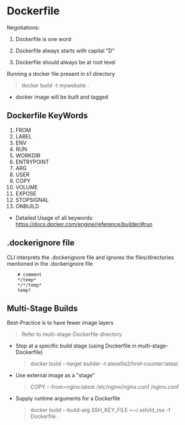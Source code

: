 # Dockerfile

Negotiations:

1. Dockerfile is one word

2. Dockerfile always starts with capital "D"

3. Dockerfile should always be at root level

Running a docker file present in s1 directory

> docker build -t mywebsite .

*   docker image will be built and tagged

## Dockerfile KeyWords

1.  FROM
2.  LABEL
3.  ENV
4.  RUN
5.  WORKDIR
6.  ENTRYPOINT
7.  ARG
8.  USER
9.  COPY
10. VOLUME
11. EXPOSE
12. STOPSIGNAL
13. ONBUILD

*   Detailed Usage of all keywords: https://docs.docker.com/engine/reference/builder/#run

## .dockerignore file

CLI interprets the .dockerignore file and ignores the files/directories mentioned in the .dockerignore file

```
    # comment
    */temp*
    */*/temp*
    temp?
```

## Multi-Stage Builds

Best-Practice is to have fewer image layers

> Refer to multi-stage-Dockerfile directory

*   Stop at a specific build stage (using Dockerfile in multi-stage-Dockerfile)

    >   docker build --target builder -t alexellis2/href-counter:latest

*   Use external image as a "stage"

    >   COPY --from=nginx:latest /etc/nginx/nginx.conf /nginx.conf

*   Supply runtime arguments for a Dockerfile

    >   docker build --build-arg SSH_KEY_FILE =~/.ssh/id_rsa -f Dockerfile .
